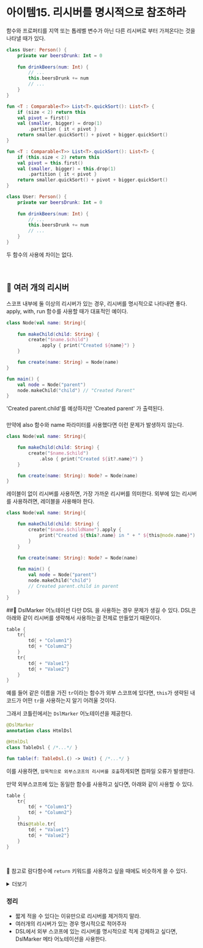 # 아이템15. 리시버를 명시적으로 참조하라

함수와 프로퍼티를 지역 또는 톱레벨 변수가 아닌 다른 리시버로 부터 가져온다는 것을 나타낼 때가 있다.

```kotlin
class User: Person() {
    private var beersDrunk: Int = 0
    
    fun drinkBeers(num: Int) {
        // ...
        this.beersDrunk += num
        // ...
    }
}
```

```kotlin
fun <T : Comparable<T>> List<T>.quickSort(): List<T> {
    if (size < 2) return this
    val pivot = first()
    val (smaller, bigger) = drop(1)
        .partition { it < pivot }
    return smaller.quickSort() + pivot + bigger.quickSort()
}
```

```kotlin
fun <T : Comparable<T>> List<T>.quickSort(): List<T> {
    if (this.size < 2) return this
    val pivot = this.first()
    val (smaller, bigger) = this.drop(1)
        .partition { it < pivot }
    return smaller.quickSort() + pivot + bigger.quickSort()
}
```

```kotlin
class User: Person() {
    private var beersDrunk: Int = 0
    
    fun drinkBeers(num: Int) {
        // ...
        this.beersDrunk += num
        // ...
    }
}
```
두 함수의 사용에 차이는 없다.

<br>

## 📎 여러 개의 리시버
스코프 내부에 둘 이상의 리시버가 있는 경우, 리시버를 명시적으로 나타내면 좋다. apply, with, run 함수를 사용할 때가 대표적인 예이다.

```kotlin
class Node(val name: String){
    
    fun makeChild(child: String) {
        create("$name.$child")
            .apply { print("Created ${name}") }
    }

    fun create(name: String) = Node(name)
}

fun main() {
    val node = Node("parent")
    node.makeChild("child") // "Created Parent"
}
```
'Created parent.child'를 예상하지만 'Created parent' 가 출력된다.

###
만약에 also 함수와 name 파라미터를 사용했다면 이런 문제가 발생하지 않는다.
```kotlin
class Node(val name: String){

    fun makeChild(child: String) {
        create("$name.$child")
            .also { print("Created ${it?.name}") }
    }

    fun create(name: String): Node? = Node(name)
}
```

레이블이 없이 리시버를 사용하면, 가장 가까운 리시버를 의미한다. 외부에 있는 리시버를 사용하려면, 레이블을 사용해야 한다.
```kotlin
class Node(val name: String){

    fun makeChild(child: String) {
        create("$name.$childName").apply { 
            print("Created ${this?.name} in " + " ${this@node.name}")
        }
    }

    fun create(name: String): Node? = Node(name)
    
    fun main() {
        val node = Node("parent")
        node.makeChild("child")
        // Created parent.child in parent
    }
}
```

##📎 DslMarker 어노테이션
다만 DSL 을 사용하는 경우 문제가 생길 수 있다.
DSL은 아래와 같이 리시버를 생략해서 사용하는걸 전제로 만들었기 때문이다.
```kotlin
table {
    tr{
        td{ + "Column1"}
        td{ + "Column2"}
    }
    tr{
        td{ + "Value1"}
        td{ + "Value2"}
    }
}
```
예를 들어 같은 이름을 가진 `tr`이라는 함수가 외부 스코프에 있다면, `this`가 생략된 내 코드가 어떤 `tr`을 사용하는지 알기 어려울 것이다.

그래서 코틀린에서는 `DslMarker` 어노테이션을 제공한다.
```kotlin
@DslMarker
annotation class HtmlDsl
```
```kotlin
@HtmlDsl
class TableDsl { /*...*/ }

fun table(f: TableDsl.() -> Unit) { /*...*/ }
```


이를 사용하면, `암묵적으로 외부스코프의 리시버를 호출`하게되면 컴파일 오류가 발생한다.

만약 외부스코프에 있는 동일한 함수를 사용하고 싶다면, 아래와 같이 사용할 수 있다.
```kotlin
table {
    tr{
        td{ + "Column1"}
        td{ + "Column2"}
    }
    this@table.tr{
        td{ + "Value1"}
        td{ + "Value2"}
    }
}
```

<br>

📌 참고로 람다함수에 `return` 키워드를 사용하고 싶을 때에도 비슷하게 쓸 수 있다.
<details markdown="1">
<summary> 더보기 </summary>

* 기본적으로 `return` 은 람다에서 사용할 수 없다. 사용하면 `fun 함수`의 반환값으로 사용된다.
```kotlin
fun myFunc(){
    return list.flatMap{
        // 이렇게 사용하면 fun myFunc가 return listOf() 되버린다.
        if (it == 0) return listOf()
        listOf(it, it) // return 이 실행되면 함수가 종료되어 무시되는 코드 
    }
}
```
- 이럴땐 `return@name`을 사용하면 된다.
```kotlin
list.flatMap {
    if (it == 0) return@flatMap listOf<Int>()
    listOf(it, it)
}

list.flatMap my@{ // 혹은 이렇게 별명을 달아줘도 된다.
    if (it == 0) return@my listOf<Int>()
    listOf(it, it)
}
```

</details>

### 정리 
- 짧게 적을 수 있다는 이유만으로 리시버를 제거하지 말라.
- 여러개의 리시버가 있는 경우 명시적으로 적어주자
- DSL에서 외부 스코프에 있는 리시버를 명시적으로 적게 강제하고 싶다면, DslMarker 메타 어노테이션을 사용한다.